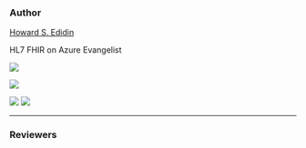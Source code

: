### Author ###

[Howard S. Edidin ](mailto:hedidin@edidingroup.net)

HL7 FHIR on Azure Evangelist


![](http://i.imgur.com/zWm5kqr.png) 

![](http://i.imgur.com/QMuy0Vt.png)

[![](http://i.imgur.com/h3MRU0C.png)](https://twitter.com/hsedidin)  [![](http://i.imgur.com/OKxtOYG.png)](https://www.linkedin.com/in/hedidin/)


----------

### Reviewers ###
